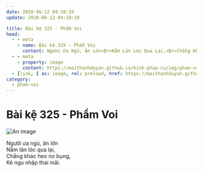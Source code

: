```yaml
---
date: 2020-06-12 04:10:19
update: 2020-06-12 04:10:19

title: Bài kệ 325 - Phẩm Voi
head:
  - - meta
    - name: Bài kệ 325 - Phẩm Voi
      content: Người Ưa Ngủ, Ăn Lớn<Br>Nằm Lăn Lóc Qua Lại,<Br>Chẳng Khác Heo No Bụng,<Br>Kẻ Ngu Nhập Thai Mãi.<Br>
  - - meta
    - property: image
      content: https://maithanhduyan.github.io/kinh-phap-cu/img/pham-voi/pham-voi-325.jpg
  - [link, { as: image, rel: preload, href: https://maithanhduyan.github.io/kinh-phap-cu/img/pham-voi/pham-voi-325.jpg }]
category:
  - pham-voi
---
```


# Bài kệ 325 - Phẩm Voi

![An image](/img/pham-voi/pham-voi-325.jpg)

Người ưa ngủ, ăn lớn<br>Nằm lăn lóc qua lại,<br>Chẳng khác heo no bụng,<br>Kẻ ngu nhập thai mãi.<br>
